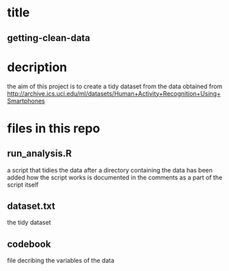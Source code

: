 # title

## getting-clean-data

# decription

the aim of this project is to create a tidy dataset from the data obtained from
http://archive.ics.uci.edu/ml/datasets/Human+Activity+Recognition+Using+Smartphones

# files in this repo

## run_analysis.R
a script that tidies the data after a directory containing the data has been added
how the script works is documented in the comments as a part of the script itself

## dataset.txt
the tidy dataset

## codebook
file decribing the variables of the data
